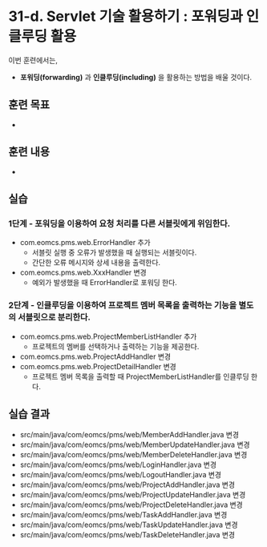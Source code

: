 # 31-d. Servlet 기술 활용하기 : 포워딩과 인클루딩 활용 

이번 훈련에서는,
- **포워딩(forwarding)** 과 **인클루딩(including)** 을 활용하는 방법을 배울 것이다.  

## 훈련 목표
-

## 훈련 내용
-

## 실습

### 1단계 - 포워딩을 이용하여 요청 처리를 다른 서블릿에게 위임한다.

- com.eomcs.pms.web.ErrorHandler 추가
  - 서블릿 실행 중 오류가 발생했을 때 실행되는 서블릿이다.
  - 간단한 오류 메시지와 상세 내용을 출력한다. 
- com.eomcs.pms.web.XxxHandler 변경
  - 예외가 발생했을 때 ErrorHandler로 포워딩 한다.

### 2단계 - 인클루딩을 이용하여 프로젝트 멤버 목록을 출력하는 기능을 별도의 서블릿으로 분리한다.

- com.eomcs.pms.web.ProjectMemberListHandler 추가
  - 프로젝트의 멤버를 선택하거나 출력하는 기능을 제공한다.
- com.eomcs.pms.web.ProjectAddHandler 변경
- com.eomcs.pms.web.ProjectDetailHandler 변경
  - 프로젝트 멤버 목록을 출력할 때 ProjectMemberListHandler를 인클루딩 한다.
 
## 실습 결과
- src/main/java/com/eomcs/pms/web/MemberAddHandler.java 변경
- src/main/java/com/eomcs/pms/web/MemberUpdateHandler.java 변경
- src/main/java/com/eomcs/pms/web/MemberDeleteHandler.java 변경
- src/main/java/com/eomcs/pms/web/LoginHandler.java 변경
- src/main/java/com/eomcs/pms/web/LogoutHandler.java 변경
- src/main/java/com/eomcs/pms/web/ProjectAddHandler.java 변경
- src/main/java/com/eomcs/pms/web/ProjectUpdateHandler.java 변경
- src/main/java/com/eomcs/pms/web/ProjectDeleteHandler.java 변경
- src/main/java/com/eomcs/pms/web/TaskAddHandler.java 변경
- src/main/java/com/eomcs/pms/web/TaskUpdateHandler.java 변경
- src/main/java/com/eomcs/pms/web/TaskDeleteHandler.java 변경
